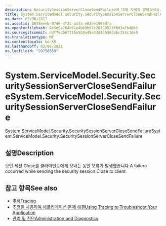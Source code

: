 ```yaml
---
description: SecuritySessionServerCloseSendFailure에 대해 자세히 알아보세요.
title: System.ServiceModel.Security.SecuritySessionServerCloseSendFailure
ms.date: 03/30/2017
ms.assetid: b848eeeb-07d6-4f2d-a14a-e62ee1968dfa
ms.openlocfilehash: 8e5e9a764d61e4bb0b57c28760923f8d3afb46b3
ms.sourcegitcommit: ddf7edb67715a5b9a45e3dd44536dabc153c1de0
ms.translationtype: MT
ms.contentlocale: ko-KR
ms.lasthandoff: 02/06/2021
ms.locfileid: "99758368"
---
```

# <a name="systemservicemodelsecuritysecuritysessionserverclosesendfailure"></a><span data-ttu-id="08d70-103">System.ServiceModel.Security.SecuritySessionServerCloseSendFailure</span><span class="sxs-lookup"><span data-stu-id="08d70-103">System.ServiceModel.Security.SecuritySessionServerCloseSendFailure</span></span>

<span data-ttu-id="08d70-104">System.ServiceModel.Security.SecuritySessionServerCloseSendFailure</span><span class="sxs-lookup"><span data-stu-id="08d70-104">System.ServiceModel.Security.SecuritySessionServerCloseSendFailure</span></span>  
  
## <a name="description"></a><span data-ttu-id="08d70-105">설명</span><span class="sxs-lookup"><span data-stu-id="08d70-105">Description</span></span>  

 <span data-ttu-id="08d70-106">보안 세션 Close를 클라이언트에게 보내는 동안 오류가 발생했습니다.</span><span class="sxs-lookup"><span data-stu-id="08d70-106">A failure occurred while sending the security session Close to client.</span></span>  
  
## <a name="see-also"></a><span data-ttu-id="08d70-107">참고 항목</span><span class="sxs-lookup"><span data-stu-id="08d70-107">See also</span></span>

- [<span data-ttu-id="08d70-108">추적</span><span class="sxs-lookup"><span data-stu-id="08d70-108">Tracing</span></span>](index.md)
- [<span data-ttu-id="08d70-109">추적을 사용하여 애플리케이션 문제 해결</span><span class="sxs-lookup"><span data-stu-id="08d70-109">Using Tracing to Troubleshoot Your Application</span></span>](using-tracing-to-troubleshoot-your-application.md)
- [<span data-ttu-id="08d70-110">관리 및 진단</span><span class="sxs-lookup"><span data-stu-id="08d70-110">Administration and Diagnostics</span></span>](../index.md)
